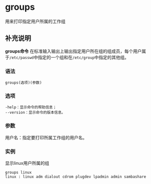 groups
===

用来打印指定用户所属的工作组

## 补充说明

**groups命令** 在标准输入输出上输出指定用户所在组的组成员，每个用户属于`/etc/passwd`中指定的一个组和在`/etc/group`中指定的其他组。

###  语法

```shell
groups(选项)(参数)
```

###  选项

```shell
-help：显示命令的帮助信息；
--version：显示命令的版本信息。
```

###  参数

用户名：指定要打印所属工作组的用户名。

###  实例

显示linux用户所属的组

```shell
groups linux
linux : linux adm dialout cdrom plugdev lpadmin admin sambashare
```


